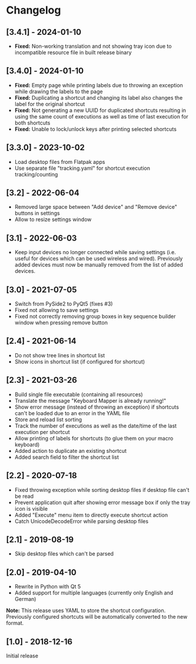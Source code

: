 # Changelog

## [3.4.1] - 2024-01-10

* **Fixed:** Non-working translation and not showing tray icon due to incompatible resource file in built release binary

## [3.4.0] - 2024-01-10

* **Fixed:** Empty page while printing labels due to throwing an exception while drawing the labels to the page
* **Fixed:** Duplicating a shortcut and changing its label also changes the label for the original shortcut
* **Fixed:** Not generating a new UUID for duplicated shortcuts resulting in using the same count of executions as well as time of last execution for both shortcuts
* **Fixed:** Unable to lock/unlock keys after printing selected shortcuts

## [3.3.0] - 2023-10-02

* Load desktop files from Flatpak apps
* Use separate file "tracking.yaml" for shortcut execution tracking/counting

## [3.2] - 2022-06-04

* Removed large space between "Add device" and "Remove device" buttons in settings
* Allow to resize settings window

## [3.1] - 2022-06-03

* Keep input devices no longer connected while saving settings (i.e. useful for devices which can be used wireless and wired). Previously added devices must now be manually removed from the list of added devices.

## [3.0] - 2021-07-05

* Switch from PySide2 to PyQt5 (fixes #3)
* Fixed not allowing to save settings
* Fixed not correctly removing group boxes in key sequence builder window when pressing remove button

## [2.4] - 2021-06-14

* Do not show tree lines in shortcut list
* Show icons in shortcut list (if configured for shortcut)

## [2.3] - 2021-03-26

* Build single file executable (containing all resources)
* Translate the message "Keyboard Mapper is already running!"
* Show error message (instead of throwing an exception) if shortcuts can't be loaded due to an error in the YAML file
* Store and reload list sorting
* Track the number of executions as well as the date/time of the last execution per shortcut
* Allow printing of labels for shortcuts (to glue them on your macro keyboard)
* Added action to duplicate an existing shortcut
* Added search field to filter the shortcut list

## [2.2] - 2020-07-18

* Fixed throwing exception while sorting desktop files if desktop file can't be read
* Prevent application quit after showing error message box if only the tray icon is visible
* Added "Execute" menu item to directly execute shortcut action
* Catch UnicodeDecodeError while parsing desktop files

## [2.1] - 2019-08-19

* Skip desktop files which can't be parsed

## [2.0] - 2019-04-10

* Rewrite in Python with Qt 5
* Added support for multiple languages (currently only English and German)

**Note:** This release uses YAML to store the shortcut configuration. Previously configured shortcuts will be automatically converted to the new format.

## [1.0] - 2018-12-16

Initial release